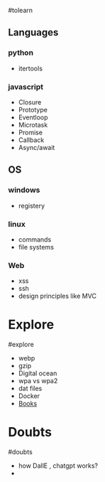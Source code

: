 #tolearn 

## Languages

### python
- itertools
### javascript
- Closure
- Prototype
- Eventloop
- Microtask
- Promise
- Callback
- Async/await

## OS

### windows
- registery
### linux
- commands
- file systems

### Web
- xss
- ssh
- design principles like MVC

# Explore
#explore
- webp
- gzip
- Digital ocean
- wpa vs wpa2
- dat files
- Docker 
- [Books](https://github.com/EbookFoundation/free-programming-books/blob/main/books/free-programming-books-subjects.md#version-control-systems) 



# Doubts
#doubts 
- how DallE , chatgpt works?
- 